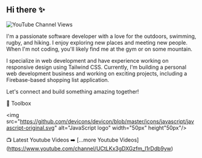 ## Hi there ✨

![YouTube Channel Views](https://img.shields.io/youtube/channel/views/UCtLKx3gDXGzfm_l1rDdb9yw?style=social)

I'm a passionate software developer with a love for the outdoors, swimming, rugby, and hiking. I enjoy exploring new places and meeting new people. When I'm not coding, you'll likely find me at the gym or on some mountain.

I specialize in web development and have experience working on responsive design using Tailwind CSS. Currently, I'm building a personal web development business and working on exciting projects, including a Firebase-based shopping list application.

Let's connect and build something amazing together!

🧰 Toolbox

<img src="https://github.com/devicons/devicon/blob/master/icons/javascript/javascript-original.svg" alt="JavaScript logo" width="50px" height"50px"/>

📺 Latest Youtube Videos
➡️ [...more Youtube Videos] (https://www.youtube.com/channel/UCtLKx3gDXGzfm_l1rDdb9yw)


<!--
**RayshaanFish/RayshaanFish** is a ✨ _special_ ✨ repository because its `README.md` (this file) appears on your GitHub profile.


- 🔭 I’m currently working on ...
- 🌱 I’m currently learning ...
- 👯 I’m looking to collaborate on ...
- 🤔 I’m looking for help with ...
- 🌱 I’m currently learning ...



-->
